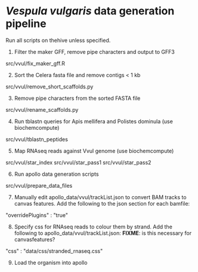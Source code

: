 # *Vespula vulgaris* data generation pipeline

Run all scripts on thehive unless specified.

1. Filter the maker GFF, remove pipe characters and output to GFF3

src/vvul/fix_maker_gff.R

2. Sort the Celera fasta file and remove contigs < 1 kb

src/vvul/remove_short_scaffolds.py

3. Remove pipe characters from the sorted FASTA file

src/vvul/rename_scaffolds.py

4. Run tblastn queries for Apis mellifera and Polistes dominula (use biochemcompute)

src/vvul/tblastn_peptides

5. Map RNAseq reads against Vvul genome (use biochemcompute)

src/vvul/star_index
src/vvul/star_pass1
src/vvul/star_pass2

6. Run apollo data generation scripts

src/vvul/prepare_data_files

7. Manually edit apollo_data/vvul/trackList.json to convert BAM tracks to canvas features. Add the following to the json section for each bamfile:

"overridePlugins" : "true"

8. Specify css for RNAseq reads to colour them by strand. Add the following to  apollo_data/vvul/trackList.json:
**FIXME**: is this necessary for canvasfeatures?

"css" : "data/css/stranded_rnaseq.css"

9. Load the organism into apollo
